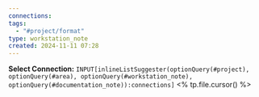 ```yaml
---
connections:
tags:
  - "#project/format"
type: workstation_note
created: 2024-11-11 07:28
---
```

**Select Connection:** `INPUT[inlineListSuggester(optionQuery(#project), optionQuery(#area), optionQuery(#workstation_note), optionQuery(#documentation_note)):connections]`
<% tp.file.cursor() %>
